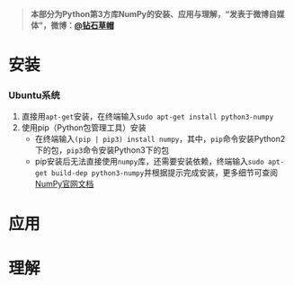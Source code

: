 > **本部分为Python第3方库NumPy的安装、应用与理解，“发表于微博自媒体”，微博：[@钻石草帽](https://weibo.com/strawhatchan)**

# 安装
### Ubuntu系统
1. 直接用`apt-get`安装，在终端输入`sudo apt-get install python3-numpy`
2. 使用pip（Python包管理工具）安装
	- 在终端输入`(pip | pip3) install numpy`，其中，`pip`命令安装Python2下的包，`pip3`命令安装Python3下的包
	- pip安装后无法直接使用`numpy`库，还需要安装依赖，终端输入`sudo apt-get build-dep python3-numpy`并根据提示完成安装，更多细节可查阅[NumPy官网文档](https://docs.scipy.org/doc/numpy/)

# 应用


# 理解


